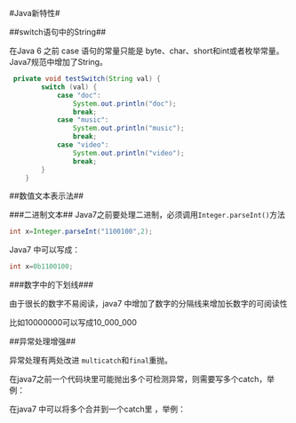 #Java新特性#

##switch语句中的String##

在Java 6 之前 case 语句的常量只能是 byte、char、short和int或者枚举常量。Java7规范中增加了String。

```java
 private void testSwitch(String val) {
        switch (val) {
            case "doc":
                System.out.println("doc");
                break;
            case "music":
                System.out.println("music");
                break;
            case "video":
                System.out.println("video");
                break;
        }
    }
```

##数值文本表示法##

###二进制文本##
Java7之前要处理二进制，必须调用`Integer.parseInt()`方法

```java
int x=Integer.parseInt("1100100",2);
```

Java7 中可以写成：

```java
int x=0b1100100;
```
###数字中的下划线###

由于很长的数字不易阅读，java7 中增加了数字的分隔线来增加长数字的可阅读性

比如10000000可以写成10_000_000


##异常处理增强##

异常处理有两处改进 `multicatch`和`final`重抛。

在java7之前一个代码块里可能抛出多个可检测异常，则需要写多个catch，举例：



在java7 中可以将多个合并到一个catch里 ，举例：





















